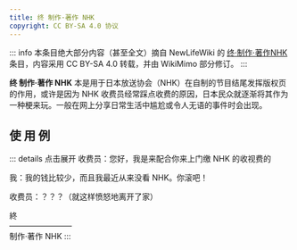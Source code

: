 ```yaml
---
title: 终 制作·著作 NHK
copyright: CC BY-SA 4.0 协议
---
```


::: info
本条目绝大部分内容（甚至全文）摘自 NewLifeWiki 的 [终·制作·著作NHK](https://newlifewiki.miraheze.org/wiki/终·制作·著作NHK) 条目，内容采用 CC BY-SA 4.0 转载，并由 WikiMimo 部分修订。
:::

**终 制作·著作 NHK** 本是用于日本放送协会（NHK）在自制的节目结尾发挥版权页的作用，或许是因为 NHK 收费员经常踩点收费的原因，日本民众就逐渐将其作为一种梗来玩。一般在网上分享日常生活中尴尬或令人无语的事件时会出现。

## 使 用 例

::: details 点击展开
收费员：您好，我是来配合你来上门缴 NHK 的收视费的

我：我的钱比较少，而且我最近从来没看 NHK。你滚吧！

收费员：？？？（就这样愤怒地离开了家）

終  
————————  
制作·著作 NHK
:::